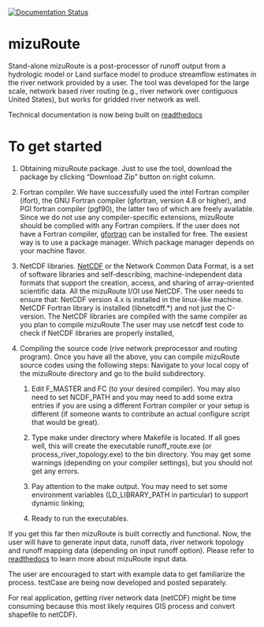 [![Documentation Status](https://readthedocs.org/projects/mizuroute/badge/?version=develop)](https://mizuroute.readthedocs.io/en/develop/?badge=develop)

# mizuRoute
Stand-alone mizuRoute is a post-processor of runoff output from a hydrologic model or Land surface model to produce streamflow estimates in the river network provided by a user. The tool was developed for the large scale, network based river routing (e.g., river network over contiguous United States), but works for gridded river network as well.

Technical documentation is now being built on [readthedocs](https://mizuroute.readthedocs.io/en/develop/)

# To get started
1. Obtaining mizuRoute package. Just to use the tool, download the package by clicking “Download Zip” button on right column. 

2. Fortran compiler. We have successfully used the intel Fortran compiler (ifort), the GNU Fortran compiler (gfortran, version 4.8 or higher), and PGI fortran compiler (pgf90), the latter two of which are freely available. Since we do not use any compiler-specific extensions, mizuRoute should be complied with any Fortran compilers. If the user does not have a Fortran compiler, [gfortran](https://gcc.gnu.org/wiki/GFortran) can be installed for free. The easiest way is to use a package manager. Which package manager depends on your machine flavor. 

3. NetCDF libraries. [NetCDF](http://www.unidata.ucar.edu/software/netcdf/) or the Network Common Data Format, is a set of software libraries and self-describing, machine-independent data formats that support the creation, access, and sharing of array-oriented scientific data. All the mizuRoute I/Ol use NetCDF. The user needs to ensure that:
NetCDF version 4.x is installed in the linux-like machine.
NetCDF Fortran library is installed (libnetcdff.*) and not just the C-version.
The NetCDF libraries are compiled with the same compiler as you plan to compile mizuRoute
The user may use netcdf test code to check if NetCDF libraries are properly installed, 

4. Compiling the source code (rive network preprocessor and routing program). Once you have all the above, you can compile mizuRoute source codes using the following steps: Navigate to your local copy of the mizuRoute directory and go to the build subdirectory.
 
    1. Edit F_MASTER and FC (to your desired compiler). You may also need to set NCDF_PATH and you may need to add some extra entries if you are using a different Fortran compiler or your setup is different (if someone wants to contribute an actual configure script that would be great).

    2. Type make under directory where Makefile is located. If all goes well, this will create  the executable runoff_route.exe (or process_river_topology.exe) to the bin directory. You may get some warnings (depending on your compiler settings), but you should not get any errors.

    3. Pay attention to the make output. You may need to set some environment variables (LD_LIBRARY_PATH in particular) to support dynamic linking;

    4. Ready to run the executables.

If you get this far then mizuRoute is built correctly and functional. Now, the user will have to generate input data, runoff data, river network topology and runoff mapping data (depending on input runoff option). Please refer to [readthedocs](https://mizuroute.readthedocs.io/en/develop/) to learn more about mizuRoute input data. 

The user are encouraged to start with example data to get familiarize the process. testCase are being now developed and posted separately.

For real application, getting river network data (netCDF) might be time consuming because this most likely requires GIS process and convert shapefile to netCDF). 
